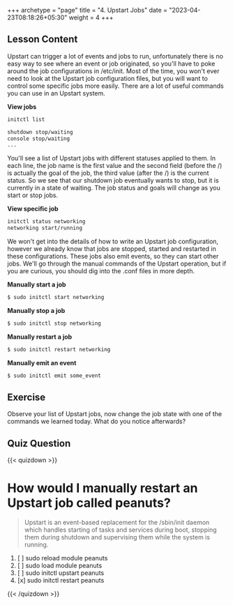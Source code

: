 +++
archetype = "page"
title = "4. Upstart Jobs"
date = "2023-04-23T08:18:26+05:30"
weight = 4
+++

## Lesson Content

Upstart can trigger a lot of events and jobs to run, unfortunately there is no easy way to see where an event or job originated, so you'll have to poke around the job configurations in /etc/init. Most of the time, you won't ever need to look at the Upstart job configuration files, but you will want to control some specific jobs more easily. There are a lot of useful commands you can use in an Upstart system. 

**View jobs**

```bash
initctl list

shutdown stop/waiting
console stop/waiting
...
```


You'll see a list of Upstart jobs with different statuses applied to them. In each line, the job name is the first value and the second field (before the /) is actually the goal of the job, the third value (after the /) is the current status. So we see that our shutdown job eventually wants to stop, but it is currently in a state of waiting. The job status and goals will change as you start or stop jobs. 

**View specific job**

```bash
initctl status networking
networking start/running
```


We won't get into the details of how to write an Upstart job configuration, however we already know that jobs are stopped, started and restarted in these configurations. These jobs also emit events, so they can start other jobs. We'll go through the manual commands of the Upstart operation, but if you are curious, you should dig into the .conf files in more depth.

**Manually start a job**

```bash
$ sudo initctl start networking
```

**Manually stop a job**

```bash
$ sudo initctl stop networking
```

**Manually restart a job**

```bash
$ sudo initctl restart networking
```

**Manually emit an event**

```bash
$ sudo initctl emit some_event
```


## Exercise

Observe your list of Upstart jobs, now change the job state with one of the commands we learned today. What do you notice afterwards?

## Quiz Question

{{< quizdown >}}

# How would I manually restart an Upstart job called peanuts?

> Upstart is an event-based replacement for the /sbin/init daemon which handles starting of tasks and services during boot, stopping them during shutdown and supervising them while the system is running.

1. [ ] sudo reload module peanuts
2. [ ] sudo load module peanuts
3. [ ] sudo initctl upstart peanuts
4. [x] sudo initctl restart peanuts

{{< /quizdown >}}
